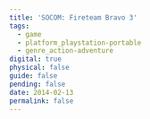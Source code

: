 ```yaml
---
title: 'SOCOM: Fireteam Bravo 3'
tags:
  - game
  - platform_playstation-portable
  - genre_action-adventure
digital: true
physical: false
guide: false
pending: false
date: 2014-02-13
permalink: false
---
```

